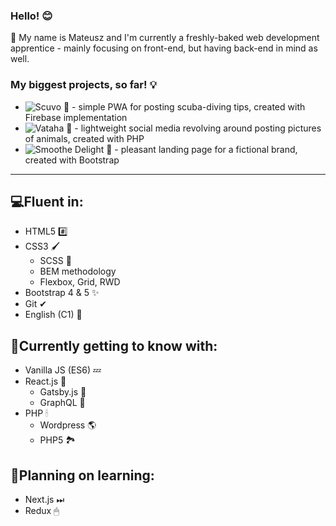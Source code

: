 ### Hello! 😊

🔴 My name is Mateusz and I'm currently a freshly-baked web development apprentice - mainly focusing on front-end, but having back-end in mind as well.


### My biggest projects, so far! 💡
- ![Scuvo 🌊](https://github.com/FoxSaysDerp/scuvo-app) - simple PWA for posting scuba-diving tips, created with Firebase implementation
- ![Vataha 🐾](https://github.com/FoxSaysDerp/vataha) - lightweight social media revolving around posting pictures of animals, created with PHP
- ![Smoothe Delight 🍨](https://github.com/FoxSaysDerp/smoothie-delight) - pleasant landing page for a fictional brand, created with Bootstrap

-----

## 💻Fluent in:
- HTML5 #️⃣
- CSS3 🖌
    - SCSS 🎨
    - BEM methodology
    - Flexbox, Grid, RWD
- Bootstrap 4 & 5 ✨
- Git ✔
- English (C1) 💬

## 🌱Currently getting to know with:
- Vanilla JS (ES6) 💤
- React.js 💎
    - Gatsby.js 🤵
    - GraphQL 🎀
- PHP 🕯
    - Wordpress 🌎
    - PHP5 🏞️

## 🔭Planning on learning:
- Next.js ⏭
- Redux 🖱
